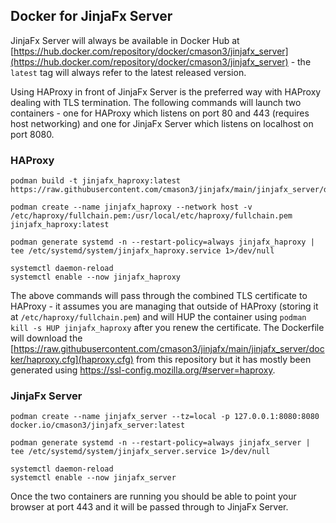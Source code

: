 ## Docker for JinjaFx Server

JinjaFx Server will always be available in Docker Hub at [https://hub.docker.com/repository/docker/cmason3/jinjafx_server](https://hub.docker.com/repository/docker/cmason3/jinjafx_server) - the `latest` tag will always refer to the latest released version.

Using HAProxy in front of JinjaFx Server is the preferred way with HAProxy dealing with TLS termination. The following commands will launch two containers - one for HAProxy which listens on port 80 and 443 (requires host networking) and one for JinjaFx Server which listens on localhost on port 8080.

### HAProxy

```
podman build -t jinjafx_haproxy:latest https://raw.githubusercontent.com/cmason3/jinjafx/main/jinjafx_server/docker/Dockerfile.HAProxy

podman create --name jinjafx_haproxy --network host -v /etc/haproxy/fullchain.pem:/usr/local/etc/haproxy/fullchain.pem jinjafx_haproxy:latest

podman generate systemd -n --restart-policy=always jinjafx_haproxy | tee /etc/systemd/system/jinjafx_haproxy.service 1>/dev/null

systemctl daemon-reload
systemctl enable --now jinjafx_haproxy
```

The above commands will pass through the combined TLS certificate to HAProxy - it assumes you are managing that outside of HAProxy (storing it at `/etc/haproxy/fullchain.pem`) and will HUP the container using `podman kill -s HUP jinjafx_haproxy` after you renew the certificate. The Dockerfile will download the [https://raw.githubusercontent.com/cmason3/jinjafx/main/jinjafx_server/docker/haproxy.cfg](haproxy.cfg) from this repository but it has mostly been generated using https://ssl-config.mozilla.org/#server=haproxy.

### JinjaFx Server

```
podman create --name jinjafx_server --tz=local -p 127.0.0.1:8080:8080 docker.io/cmason3/jinjafx_server:latest

podman generate systemd -n --restart-policy=always jinjafx_server | tee /etc/systemd/system/jinjafx_server.service 1>/dev/null

systemctl daemon-reload
systemctl enable --now jinjafx_server
```

Once the two containers are running you should be able to point your browser at port 443 and it will be passed through to JinjaFx Server.
